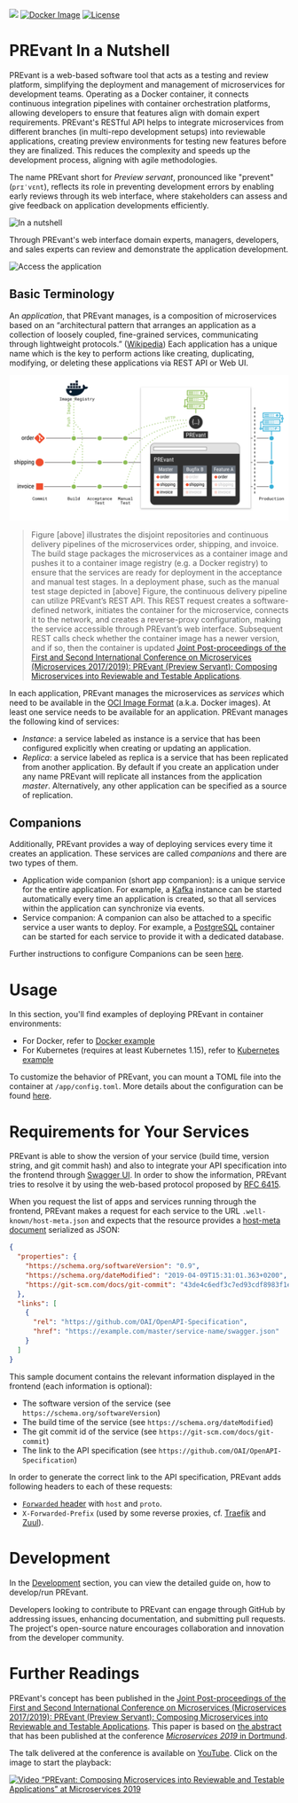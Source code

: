 ![](https://github.com/aixigo/PREvant/workflows/Build%20and%20test%20API/badge.svg)
[![Docker Image](https://img.shields.io/docker/pulls/aixigo/prevant?color=yellow&label=Docker%20Image)](https://hub.docker.com/r/aixigo/prevant)
[![License](https://img.shields.io/badge/license-MIT-blue.svg)](./LICENSE)

# PREvant In a Nutshell

PREvant is a web-based software tool that acts as a testing and review platform,
simplifying the deployment and management of microservices for development
teams. Operating as a Docker container, it connects continuous integration
pipelines with container orchestration platforms, allowing developers to ensure that
features align with domain expert requirements. PREvant's RESTful API helps to
integrate microservices from different branches (in multi-repo development
setups) into reviewable applications, creating preview environments for testing
new features before they are finalized. This reduces the complexity and speeds
up the development process, aligning with agile methodologies.

The name PREvant short for _Preview servant_, pronounced like "prevent"
(`prɪˈvɛnt`), reflects its role in preventing development errors by enabling
early reviews through its web interface, where stakeholders can assess and give
feedback on application developments efficiently.


![In a nutshell](assets/in-a-nutshell.svg "In a nutshell")

Through PREvant's web interface domain experts, managers, developers, and sales
experts can review and demonstrate the application development.

![Access the application](assets/screenshot.png "Access the application")


## Basic Terminology

An *application*, that PREvant manages, is a composition of microservices based
on an “architectural pattern that arranges an application as a collection of
loosely coupled, fine-grained services, communicating through lightweight
protocols.”  ([Wikipedia][wiki-microservices]) Each application has a unique
name which is the key to perform actions like creating, duplicating, modifying,
or deleting these applications via REST API or Web UI.

![Composing Microservices](assets/composing-microservices.svg "Composing Microservices")

> Figure [above] illustrates the disjoint repositories and continuous delivery
> pipelines of the microservices order, shipping, and invoice. The build stage
> packages the microservices as a container image and pushes it to a container
> image registry (e.g. a Docker registry) to ensure that the services are ready
> for deployment in the acceptance and manual test stages. In a deployment phase,
> such as the manual test stage depicted in [above] Figure, the continuous
> delivery pipeline can utilize PREvant’s REST API. This REST request creates a
> software-defined network, initiates the container for the microservice, connects
> it to the network, and creates a reverse-proxy configuration, making the service
> accessible through PREvant’s web interface. Subsequent REST calls check whether
> the container image has a newer version, and if so, then the container is
> updated [Joint Post-proceedings of the First and Second International Conference
> on Microservices (Microservices 2017/2019): PREvant (Preview Servant): Composing
> Microservices into Reviewable and Testable
> Applications](http://dx.doi.org/10.4230/OASIcs.Microservices.2017-2019.5).

In each application, PREvant manages the microservices as *services* which need
to be available in the [OCI Image Format][oci-image-spec] (a.k.a. Docker
images). At least one service needs to be available for an application. PREvant
manages the following kind of services:

- *Instance*: a service labeled as instance is a service that has been
  configured explicitly when creating or updating an application.
- *Replica*: a service labeled as replica is a service that has been replicated
  from another application. By default if you create an application under any name
  PREvant will replicate all instances from the application *master*.
  Alternatively, any other application can be specified as a source of
  replication.

## Companions

Additionally, PREvant provides a way of deploying services every time it creates
an application. These services are called *companions* and there are two types
of them.

- Application wide companion (short app companion): is a unique service for the
  entire application. For example, a [Kafka][kafka] instance can be started
  automatically every time an application is created, so that all services
  within the application can synchronize via events.
- Service companion:  A companion can also be attached to a specific service a
  user wants to deploy. For example, a [PostgreSQL][postgres] container can be
  started for each service to provide it with a dedicated database.

Further instructions to configure Companions can be seen
[here](docs/companions.md).

# Usage

In this section, you'll find examples of deploying PREvant in container environments:

- For Docker, refer to [Docker example](examples/Docker/README.md)
- For Kubernetes (requires at least Kubernetes 1.15), refer to [Kubernetes example](examples/Kubernetes/README.md)

To customize the behavior of PREvant, you can mount a TOML file into the container at `/app/config.toml`. More details about the configuration can be found [here](docs/configuration.md).

# Requirements for Your Services

PREvant is able to show the version of your service (build time, version string, and git commit hash) and also to integrate your API specification into the frontend through [Swagger UI](https://swagger.io/tools/swagger-ui/). In order to show the information, PREvant tries to resolve it by using the web-based protocol proposed by [RFC 6415](https://tools.ietf.org/html/rfc6415).

When you request the list of apps and services running through the frontend, PREvant makes a request for each service to the URL `.well-known/host-meta.json` and expects that the resource provides a [host-meta document](http://docs.oasis-open.org/xri/xrd/v1.0/xrd-1.0.html) serialized as JSON:

```json
{
  "properties": {
    "https://schema.org/softwareVersion": "0.9",
    "https://schema.org/dateModified": "2019-04-09T15:31:01.363+0200",
    "https://git-scm.com/docs/git-commit": "43de4c6edf3c7ed93cdf8983f1ea7d73115176cc"
  },
  "links": [
    {
      "rel": "https://github.com/OAI/OpenAPI-Specification",
      "href": "https://example.com/master/service-name/swagger.json"
    }
  ]
}
```

This sample document contains the relevant information displayed in the frontend (each information is optional):

- The software version of the service (see `https://schema.org/softwareVersion`)
- The build time of the service (see `https://schema.org/dateModified`)
- The git commit id of the service (see `https://git-scm.com/docs/git-commit`)
- The link to the API specification (see `https://github.com/OAI/OpenAPI-Specification`)

In order to generate the correct link to the API specification, PREvant adds following headers to each of these requests:

- [`Forwarded` header](https://developer.mozilla.org/en-US/docs/Web/HTTP/Headers/Forwarded) with `host` and `proto`.
- `X-Forwarded-Prefix` (used by some reverse proxies, cf. [Traefik](https://docs.traefik.io/basics/) and [Zuul](https://cloud.spring.io/spring-cloud-static/Finchley.SR1/multi/multi__router_and_filter_zuul.html)).

# Development

In the [Development](docs/Develop.md) section, you can view the detailed guide on,
how to develop/run PREvant.

Developers looking to contribute to PREvant can engage through GitHub by
addressing issues, enhancing documentation, and submitting pull requests. The
project's open-source nature encourages collaboration and innovation from the
developer community.


# Further Readings

PREvant's concept has been published in the [Joint Post-proceedings of the First and Second International Conference on Microservices (Microservices 2017/2019): PREvant (Preview Servant): Composing Microservices into Reviewable and Testable Applications](http://dx.doi.org/10.4230/OASIcs.Microservices.2017-2019.5).
This paper is based on [the abstract](https://www.conf-micro.services/2019/papers/Microservices_2019_paper_14.pdf) that has been published at the conference [_Microservices 2019_ in Dortmund](https://www.conf-micro.services/2019/).

The talk delivered at the conference is available on [YouTube](http://www.youtube.com/watch?v=O9GxapQR5bk). Click on the image to start the playback:

[![Video “PREvant: Composing Microservices into Reviewable and Testable Applications” at Microservices 2019](http://img.youtube.com/vi/O9GxapQR5bk/0.jpg)](http://www.youtube.com/watch?v=O9GxapQR5bk)

[wiki-microservices]: https://en.wikipedia.org/wiki/Microservices
[oci-image-spec]: https://specs.opencontainers.org/image-spec/
[kafka]: https://kafka.apache.org
[postgres]: https://www.postgresql.org
